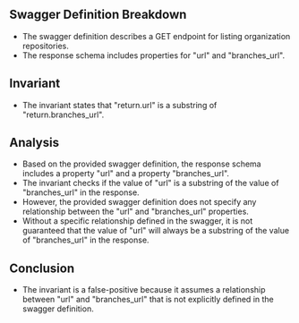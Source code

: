 ## Swagger Definition Breakdown
- The swagger definition describes a GET endpoint for listing organization repositories.
- The response schema includes properties for "url" and "branches_url".

## Invariant
- The invariant states that "return.url" is a substring of "return.branches_url".

## Analysis
- Based on the provided swagger definition, the response schema includes a property "url" and a property "branches_url".
- The invariant checks if the value of "url" is a substring of the value of "branches_url" in the response.
- However, the provided swagger definition does not specify any relationship between the "url" and "branches_url" properties.
- Without a specific relationship defined in the swagger, it is not guaranteed that the value of "url" will always be a substring of the value of "branches_url" in the response.

## Conclusion
- The invariant is a false-positive because it assumes a relationship between "url" and "branches_url" that is not explicitly defined in the swagger definition.

